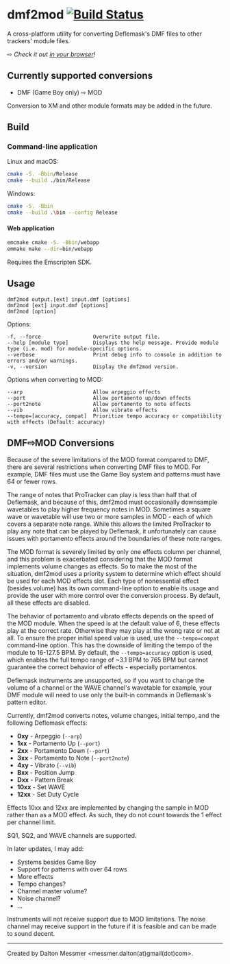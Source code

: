 # dmf2mod [![Build Status](https://github.com/messmerd/dmf2mod/workflows/build/badge.svg)](https://github.com/messmerd/dmf2mod/actions?query=workflow%3Abuild)

A cross-platform utility for converting Deflemask's DMF files to other trackers' module files.

&#8680; *Check it out [in your browser](https://messmerd.github.io/dmf2mod)!*

## Currently supported conversions

- DMF (Game Boy only) &#8680; MOD

Conversion to XM and other module formats may be added in the future.

## Build

### Command-line application

Linux and macOS:

```bash
cmake -S. -Bbin/Release
cmake --build ./bin/Release
```

Windows:

```bash
cmake -S. -Bbin
cmake --build .\bin --config Release
```

#### Web application

```bash
emcmake cmake -S. -Bbin/webapp
emmake make --dir=bin/webapp
```

Requires the Emscripten SDK.

## Usage

```text
dmf2mod output.[ext] input.dmf [options]
dmf2mod [ext] input.dmf [options]
dmf2mod [option]
```

Options:

```text
-f, --force                 Overwrite output file.
--help [module type]        Displays the help message. Provide module type (i.e. mod) for module-specific options.
--verbose                   Print debug info to console in addition to errors and/or warnings.
-v, --version               Display the dmf2mod version.
```

Options when converting to MOD:

```text
--arp                       Allow arpeggio effects 
--port                      Allow portamento up/down effects 
--port2note                 Allow portamento to note effects 
--vib                       Allow vibrato effects
--tempo=[accuracy, compat]  Prioritize tempo accuracy or compatibility with effects (Default: accuracy)
```

## DMF&#8680;MOD Conversions

Because of the severe limitations of the MOD format compared to DMF, there are several restrictions when converting DMF files to MOD. For example, DMF files must use the Game Boy system and patterns must have 64 or fewer rows.

The range of notes that ProTracker can play is less than half that of Deflemask, and because of this, dmf2mod must occasionally downsample wavetables to play higher frequency notes in MOD. Sometimes a square wave or wavetable will use two or more samples in MOD - each of which covers a separate note range. While this allows the limited ProTracker to play any note that can be played by Deflemask, it unfortunately can cause issues with portamento effects around the boundaries of these note ranges.

The MOD format is severely limited by only one effects column per channel, and this problem is exacerbated considering that the MOD format implements volume changes as effects. So to make the most of the situation, dmf2mod uses a priority system to determine which effect should be used for each MOD effects slot. Each type of nonessential effect (besides volume) has its own command-line option to enable its usage and provide the user with more control over the conversion process. By default, all these effects are disabled.

The behavior of portamento and vibrato effects depends on the speed of the MOD module. When the speed is at the default value of 6, these effects play at the correct rate. Otherwise they may play at the wrong rate or not at all. To ensure the proper initial speed value is used, use the `--tempo=compat` command-line option. This has the downside of limiting the tempo of the module to 16-127.5 BPM. By default, the `--tempo=accuracy` option is used, which enables the full tempo range of ~3.1 BPM to 765 BPM but cannot guarantee the correct behavior of effects - especially portamentos.

Deflemask instruments are unsupported, so if you want to change the volume of a channel or the WAVE channel's wavetable for example, your DMF module will need to use only the built-in commands in Deflemask's pattern editor.

Currently, dmf2mod converts notes, volume changes, initial tempo, and the following Deflemask effects:

- **0xy**  - Arpeggio (`--arp`)
- **1xx**  - Portamento Up (`--port`)
- **2xx**  - Portamento Down (`--port`)
- **3xx**  - Portamento to Note (`--port2note`)
- **4xy**  - Vibrato (`--vib`)
- **Bxx**  - Position Jump
- **Dxx**  - Pattern Break
- **10xx** - Set WAVE
- **12xx** - Set Duty Cycle

Effects 10xx and 12xx are implemented by changing the sample in MOD rather than as a MOD effect. As such, they do not count towards the 1 effect per channel limit.

SQ1, SQ2, and WAVE channels are supported.

In later updates, I may add:

- Systems besides Game Boy
- Support for patterns with over 64 rows
- More effects
- Tempo changes?
- Channel master volume?
- Noise channel?
- ...

Instruments will not receive support due to MOD limitations. The noise channel may receive support in the future if it is feasible and can be made to sound decent.

______
Created by Dalton Messmer <messmer.dalton(at)gmail(dot)com>.
